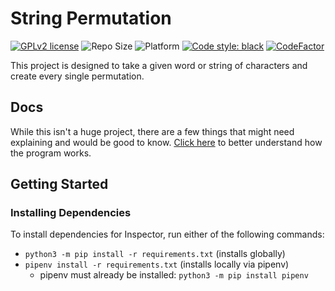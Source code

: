 # String Permutation

[![GPLv2 license](https://img.shields.io/badge/License-GPLv2-blue.svg)](https://www.gnu.org/licenses/old-licenses/gpl-2.0.en.html)
![Repo Size](https://img.shields.io/github/repo-size/StrangeRanger/string-permutation)
![Platform](https://img.shields.io/badge/platform-macOS|Linux|Windows-lightgrey)
[![Code style: black](https://img.shields.io/badge/code%20style-black-000000.svg)](https://github.com/psf/black)
[![CodeFactor](https://www.codefactor.io/repository/github/strangeranger/string-permutation/badge)](https://www.codefactor.io/repository/github/strangeranger/string-permutation)

This project is designed to take a given word or string of characters and create every single permutation.

## Docs

While this isn't a huge project, there are a few things that might need explaining and would be good to know. [Click here](https://github.com/StrangeRanger/string-permutation/wiki) to better understand how the program works.

## Getting Started

### Installing Dependencies

To install dependencies for Inspector, run either of the following commands: 
- `python3 -m pip install -r requirements.txt` (installs globally)
- `pipenv install -r requirements.txt` (installs locally via pipenv)
    - pipenv must already be installed: `python3 -m pip install pipenv`
